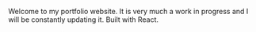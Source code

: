 Welcome to my portfolio website. It is very much a work in progress and I will be constantly updating it.
Built with React.
